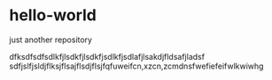 # hello-world
just another repository

dfksdfsdfsdlkfjlsdkfjlsdkfjsdlkfjsdlafjlsakdjfldsafjladsf
sdfjslfjsldjflksjflsajflsdjflsjfqfuweifcn,xzcn,zcmdnsfwefiefeifwlkwiwhg
